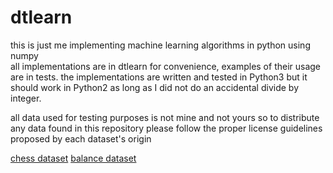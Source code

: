 # dtlearn
this is just me implementing machine learning algorithms in python using numpy  
all implementations are in dtlearn for convenience, examples of their usage are
in tests. the implementations are written and tested in Python3 but it should
work in Python2 as long as I did not do an accidental divide by integer.

all data used for testing purposes is not mine and not yours so to distribute  
any data found in this repository please follow the proper license guidelines  
proposed by each dataset's origin

[chess dataset](https://archive.ics.uci.edu/ml/datasets/Chess+%28King-Rook+vs.+King-Pawn%29)
[balance dataset](https://archive.ics.uci.edu/ml/datasets/Balance+Scale)